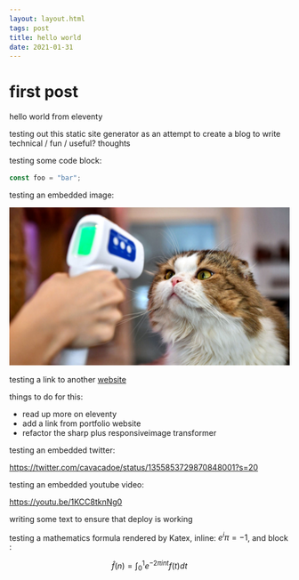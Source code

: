 ```yaml
---
layout: layout.html
tags: post
title: hello world
date: 2021-01-31
---
```


# first post

hello world from eleventy

testing out this static site generator as an attempt to create a blog to write technical / fun / useful? thoughts

testing some code block:

```js
const foo = "bar";
```

testing an embedded image:

![cat getting covid check](/images/covid_cat.jpg)

testing a link to another [website](https://cavacado.github.io/portfolio/)

things to do for this:

- read up more on eleventy
- add a link from portfolio website
- refactor the sharp plus responsiveimage transformer

testing an embedded twitter:

https://twitter.com/cavacadoe/status/1355853729870848001?s=20

testing an embedded youtube video:

https://youtu.be/1KCC8tknNg0

writing some text to ensure that deploy is working

testing a mathematics formula rendered by Katex, inline: $e^i\pi = -1$, and block :

$$\hat f(n)=\int_0^1e^{-2\pi int}f(t)dt$$
